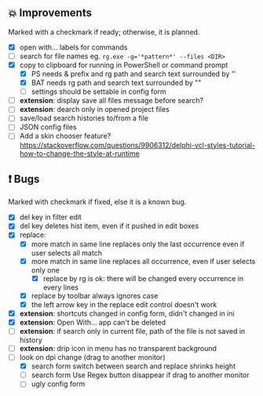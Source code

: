 <!--

Version:     v4.4.0-beta
PrevVersion: v4.3.0-beta

Help Formatting:
https://docs.github.com/en/get-started/writing-on-github/getting-started-with-writing-and-formatting-on-github/basic-writing-and-formatting-syntax, 
https://github.com/ikatyang/emoji-cheat-sheet/blob/master/README.md)

# TODO on new release
# - Update Readme.md 
# - Update Deploy-Description.md 
# - Update file and product version in every projects for ALL CONFIGURATION!
# - Commit and push all changes
# - Run deploy script by pushing Ctrl+Shift+T in VSCode
-->

## :boom: Improvements 
Marked with a checkmark if ready; otherwise, it is planned.
- [x] open with... labels for commands
- [ ] search for file names eg. `rg.exe -g='*pattern*' --files <DIR>`
- [x] copy to clipboard for running in PowerShell or command prompt
  - [x] PS needs & prefix and rg path and search text surrounded by ''
  - [x] BAT needs rg path and search text surrounded by ""
  - [ ] settings should be settable in config form 
- [ ] **extension**: display save all files message before search?
- [ ] **extension**: dearch only in opened project files
- [ ] save/load search histories to/from a file
- [ ] JSON config files
- [ ] Add a skin chooser feature? https://stackoverflow.com/questions/9906312/delphi-vcl-styles-tutorial-how-to-change-the-style-at-runtime

## :exclamation: Bugs
Marked with checkmark if fixed, else it is a known bug.
- [x] del key in filter edit
- [x] del key deletes hist item, even if it pushed in edit boxes
- [x] replace: 
    - [x] more match in same line replaces only the last occurrence even if user selects all match
    - [x] more match in same line replaces all occurrence, even if user selects only one
        - [x] replace by rg is ok: there will be changed every occurrence in every lines 
    - [x] replace by toolbar always ignores case
    - [x] the left arrow key in the replace edit control doesn't work
- [x] **extension**: shortcuts changed in config form, didn't changed in ini
- [x] **extension**: Open With... app can't be deleted
- [ ] **extension**: if search only in current file, path of the file is not saved in history
- [ ] **extension**: drip icon in menu has no transparent background
- [ ] look on dpi change (drag to another monitor)
    - [x] search form switch between search and replace shrinks height
    - [ ] search form Use Regex button disappear if drag to another monitor
    - [ ] ugly config form 
